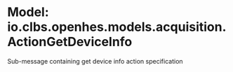 # Model: io.clbs.openhes.models.acquisition.ActionGetDeviceInfo

Sub-message containing get device info action specification

